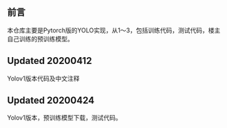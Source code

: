## 前言    
本仓库主要是Pytorch版的YOLO实现，从1～3，包括训练代码，测试代码，楼主自己训练的预训练模型。

## Updated 20200412   
Yolov1版本代码及中文注释
## Updated 20200424
Yolov1版本，预训练模型下载，测试代码。
